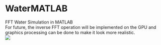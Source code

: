 # WaterMATLAB
FFT Water Simulation in MATLAB <br>
For future, the inverse FFT operation will be implemented on the GPU and graphics processing can be done to make it look more realistic. <br> 
<img src="/animation.gif"/>
